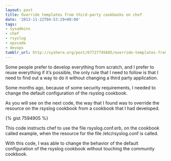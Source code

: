 ```yaml
---
layout: post
title: Override templates from third-party cookbooks on chef
date: '2013-11-22T04:53:29+00:00'
tags:
- sysadmins
- chef
- rsyslog
- opscode
- devops
tumblr_url: http://syshero.org/post/67727745605/override-templates-from-third-party-cookbooks-on
---
```

Some people prefer to develop everything from scratch, and I prefer to reuse everything if it’s possible, the only rule that I need to follow is that I need to find out a way to do it without changing a third party application.

Some months ago, because of some security requirements, I needed to change the default configuration of the rsyslog cookbook.
<!--more-->
As you will see on the next code, the way that I found was to override the resource on the rsyslog cookbook from a cookbook that I had developed.

{% gist 7594905 %}

This code instructs chef to use the file rsyslog.conf.erb, on the cookbook called example, when the resource for the file /etc/rsyslog.conf is called.

With this code, I was able to change the behavior of the default configuration of the rsyslog cookbook without touching the community cookbook.

